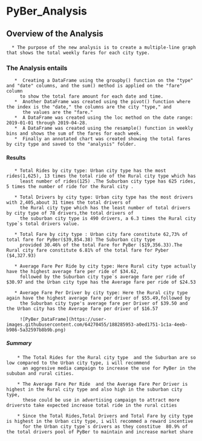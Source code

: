 # PyBer_Analysis

## Overview of the Analysis
      * The purpose of the new analysis is to create a multiple-line graph that shows the total weekly fares for each city type.
   
###   The Analysis entails
       *  Creating a DataFrame using the groupby() function on the "type" and "date" columns, and the sum() method is applied on the "fare" column 
         to show the total fare amount for each date and time. 
       *  Another DataFrame was created using the pivot() function where the index is the "date," the columns are the city "type," and 
          the values are the "fare." 
       *  A DataFrame was created using the loc method on the date range: 2019-01-01 through 2019-04-28. 
       *  A DataFrame was created using the resample() function in weekly bins and shows the sum of the fares for each week.
       *  Finally an annotated chart was created showing the total fares by city type and saved to the "analysis" folder.
       
#### Results
       * Total Rides by city type: Urban city type has the most rides(1,625), 13 times the total ride of the Rural city type which has
         least number of rides(125) .The Suburban city type has 625 rides, 5 times the number of ride for the Rural city .
         
       * Total Drivers by city type: Urban city type has the most drivers with 2,405,about 31 times the total drivers of 
         the Rural city type which has the least number of total drivers by city type of 78 drivers,the total drivers of
         the suburban city type is 490 drivers, a 6.3 times the Rural city type`s total drivers value.
         
       * Total Fare by city type : Urban city fare constitute 62,73% of total fare for PyBer($39,854.38) The Suburban city type
         provided 30.46% of the total Fare for PyBer ($19,356.33).The Rural city fare constitute 6.81% of the total fare for Pyber ($4,327.93)
         
       * Average Fare Per Ride by city type: Here Rural city type actually have the highest average fare per ride of $34.62,
         followed by the Suburban city type`s average fare per ride of $30.97 and the Urban city type has the Average fare per ride of $24.53
         
       * Average Fare Per Driver by city type: Here the Rural city type again have the highest average fare per driver of $55.49,followed by 
         the Suburban city type's average fare per Driver of $39.50 and the Urban city has the Average fare per driver of $16.57
         
         ![PyBer_DataFrame](https://user-images.githubusercontent.com/64270455/188285953-a0ed1751-1c1a-4eeb-b986-5a32597b8b9b.png)

  ##### Summary
        * The Total Rides for the Rural city type  and the Suburban are so low compared to the Urban city type, i will recommend
          an aggresive media campaign to increase the use for PyBer in the sububan and rural cities.
        
        * The Average Fare Per Ride  and the Average Fare Per Driver is highest in the Rural city type and also high in the suburban city type,
          these could be use in advertising campaign to attract more driversto take expected increase total ride in the rural cities
         
        * Since the Total Rides,Total Drivers and Total Fare by city type is highest in the Urban city type, i will recommed a reward incentive
          for the Urban city type`s drivers as they constitue  80.9% of the total drivers pool of PyBer to maintain and increase market share
        
  
      
       
 
   
  
